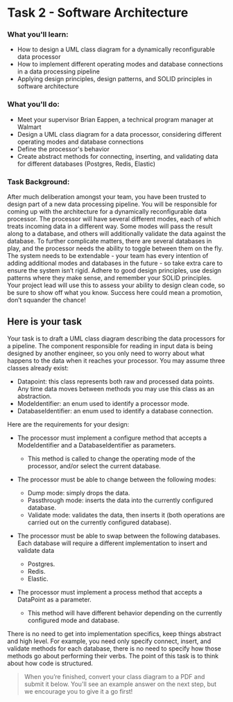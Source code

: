 # Task 2 - Software Architecture

### What you'll learn:
- How to design a UML class diagram for a dynamically reconfigurable data processor
- How to implement different operating modes and database connections in a data processing pipeline
- Applying design principles, design patterns, and SOLID principles in software architecture

### What you'll do:
- Meet your supervisor Brian Eappen, a technical program manager at Walmart
- Design a UML class diagram for a data processor, considering different operating modes and database connections
- Define the processor's behavior
- Create abstract methods for connecting, inserting, and validating data for different databases (Postgres, Redis, Elastic)

### Task Background:
After much deliberation amongst your team, you have been trusted to design part of a new data processing pipeline. You will be responsible for coming up with the architecture for a dynamically reconfigurable data processor. The processor will have several different modes, each of which treats incoming data in a different way. Some modes will pass the result along to a database, and others will additionally validate the data against the database. To further complicate matters, there are several databases in play, and the processor needs the ability to toggle between them on the fly. The system needs to be extendable - your team has every intention of adding additional modes and databases in the future - so take extra care to ensure the system isn’t rigid. Adhere to good design principles, use design patterns where they make sense, and remember your SOLID principles. Your project lead will use this to assess your ability to design clean code, so be sure to show off what you know. Success here could mean a promotion, don’t squander the chance!

## Here is your task
Your task is to draft a UML class diagram describing the data processors for a pipeline. The component responsible for reading in input data is being designed by another engineer, so you only need to worry about what happens to the data when it reaches your processor. You may assume three classes already exist:

- Datapoint: this class represents both raw and processed data points. Any time data moves between methods you may use this class as an abstraction.
- ModeIdentifier: an enum used to identify a processor mode.
- DatabaseIdentifier: an enum used to identify a database connection.

Here are the requirements for your design:

- The processor must implement a configure method that accepts a ModeIdentifier and a DatabaseIdentifier as parameters.
    - This method is called to change the operating mode of the processor, and/or select the current database.

- The processor must be able to change between the following modes:
    - Dump mode: simply drops the data.
    - Passthrough mode: inserts the data into the currently configured database.
    - Validate mode: validates the data, then inserts it (both operations are carried out on the currently configured database).

- The processor must be able to swap between the following databases. Each database will require a different implementation to insert and validate data
    - Postgres.
    - Redis.
    - Elastic.

- The processor must implement a process method that accepts a DataPoint as a parameter.
    - This method will have different behavior depending on the currently configured mode and database.

There is no need to get into implementation specifics, keep things abstract and high level. For example, you need only specify connect, insert, and validate methods for each database, there is no need to specify how those methods go about performing their verbs. The point of this task is to think about how code is structured. 

> When you’re finished, convert your class diagram to a PDF and submit it below. You'll see an example answer on the next step, but we encourage you to give it a go first!